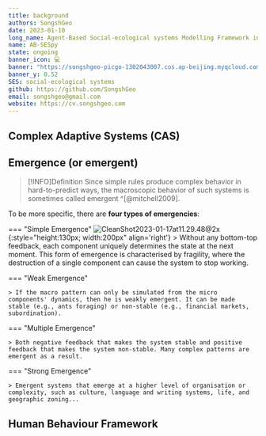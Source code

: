 ```yaml
---
title: background
authors: SongshGeo
date: 2023-01-10
long_name: Agent-Based Social-ecological systems Modelling Framework in Python
name: AB-SESpy
state: ongoing
banner_icon: 💻
banner: "https://songshgeo-picgo-1302043007.cos.ap-beijing.myqcloud.com/uPic/abses_github_repo.svg"
banner_y: 0.52
SES: social-ecological systems
github: https://github.com/SongshGeo
email: songshgeo@gmail.com
website: https://cv.songshgeo.com
---
```


## Complex Adaptive Systems (CAS)

## Emergence (or emergent)

> [!INFO]Definition
> Since simple rules produce complex behavior in hard-to-predict ways, the macroscopic behavior of such systems is sometimes called emergent ^[@mitchell2009].

To be more specific, there are **four types of emergencies**:

=== "Simple Emergence"
	![CleanShot2023-01-17at11.29.48@2x](https://songshgeo-picgo-1302043007.cos.ap-beijing.myqcloud.com/uPic/CleanShot%202023-01-17%20at%2011.29.48@2x.png){:style="height:130px; width:200px" align='right'}
	> Without any bottom-top feedback, each component uniquely determines the state at the next moment. This form of emergence is characterised by fragility, where the destruction of a single component can cause the system to stop working.

=== "Weak Emergence"

	> If the macro pattern can only be simulated from the micro components' dynamics, then he is weakly emergent. It can be made stable (e.g., ants foraging) or non-stable (e.g., financial markets, subordination).

=== "Multiple Emergence"

	> Both negative feedback that makes the system stable and positive feedback that makes the system non-stable. Many complex patterns are emergent as a result.

=== "Strong Emergence"

	> Emergent systems that emerge at a higher level of organisation or complexity, such as culture, language and writing systems, life, and geographic zoning...

## Human Behaviour Framework
